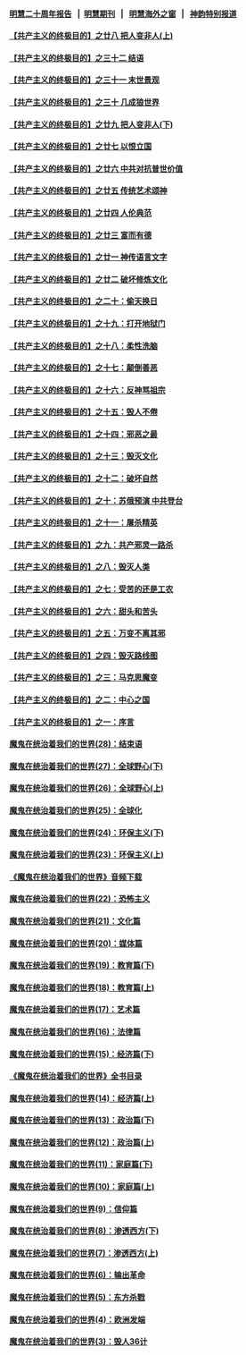 #### [明慧二十周年报告](https://github.com/gfw-breaker/mh-reports/blob/master/README.md?t=07161336) &nbsp;&nbsp;|&nbsp;&nbsp;[明慧期刊](https://github.com/gfw-breaker/mh-qikan) &nbsp;&nbsp;|&nbsp;&nbsp; [明慧海外之窗](https://github.com/gfw-breaker/mh-news/blob/master/README.md?t=07161336) &nbsp;&nbsp;|&nbsp;&nbsp; [神韵特别报道](https://github.com/gfw-breaker/mh-news/blob/master/shenyun.md?t=07161336) 

#### [【共产主义的终极目的】之廿八 把人变非人(上)](../pages/nsc422/n11340492.md?t=07161336) 

#### [【共产主义的终极目的】之三十二 结语](../pages/nsc422/n11360535.md?t=07161336) 

#### [【共产主义的终极目的】之三十一 末世景观](../pages/nsc422/n11351129.md?t=07161336) 

#### [【共产主义的终极目的】之三十 几成狼世界](../pages/nsc422/n11348280.md?t=07161336) 

#### [【共产主义的终极目的】之廿九 把人变非人(下)](../pages/nsc422/n11344140.md?t=07161336) 

#### [【共产主义的终极目的】之廿七 以恨立国](../pages/nsc422/n11336944.md?t=07161336) 

#### [【共产主义的终极目的】之廿六 中共对抗普世价值](../pages/nsc422/n11324785.md?t=07161336) 

#### [【共产主义的终极目的】之廿五 传统艺术颂神](../pages/nsc422/n11296396.md?t=07161336) 

#### [【共产主义的终极目的】之廿四 人伦典范](../pages/nsc422/n11296397.md?t=07161336) 

#### [【共产主义的终极目的】之廿三 富而有德](../pages/nsc422/n11283598.md?t=07161336) 

#### [【共产主义的终极目的】之廿一 神传语言文字](../pages/nsc422/n11263265.md?t=07161336) 

#### [【共产主义的终极目的】之廿二 破坏修炼文化](../pages/nsc422/n11245728.md?t=07161336) 

#### [【共产主义的终极目的】之二十：偷天换日](../pages/nsc422/n11238846.md?t=07161336) 

#### [【共产主义的终极目的】之十九：打开地狱门](../pages/nsc422/n11206376.md?t=07161336) 

#### [【共产主义的终极目的】之十八：柔性洗脑](../pages/nsc422/n11199994.md?t=07161336) 

#### [【共产主义的终极目的】之十七：颠倒善恶](../pages/nsc422/n11179782.md?t=07161336) 

#### [【共产主义的终极目的】之十六：反神骂祖宗](../pages/nsc422/n11166798.md?t=07161336) 

#### [【共产主义的终极目的】之十五：毁人不倦](../pages/nsc422/n11166792.md?t=07161336) 

#### [【共产主义的终极目的】之十四：邪恶之最](../pages/nsc422/n11150249.md?t=07161336) 

#### [【共产主义的终极目的】之十三：毁灭文化](../pages/nsc422/n11135227.md?t=07161336) 

#### [【共产主义的终极目的】之十二：破坏自然](../pages/nsc422/n11135214.md?t=07161336) 

#### [【共产主义的终极目的】之十：苏俄预演 中共登台](../pages/nsc422/n11118424.md?t=07161336) 

#### [【共产主义的终极目的】之十一：屠杀精英](../pages/nsc422/n11118442.md?t=07161336) 

#### [【共产主义的终极目的】之九：共产邪灵一路杀](../pages/nsc422/n11114139.md?t=07161336) 

#### [【共产主义的终极目的】之八：毁灭人类](../pages/nsc422/n11108503.md?t=07161336) 

#### [【共产主义的终极目的】之七：受苦的还是工农](../pages/nsc422/n11101809.md?t=07161336) 

#### [【共产主义的终极目的】之六：甜头和苦头](../pages/nsc422/n11096971.md?t=07161336) 

#### [【共产主义的终极目的】之五：万变不离其邪](../pages/nsc422/n11091285.md?t=07161336) 

#### [【共产主义的终极目的】之四：毁灭路线图](../pages/nsc422/n11086284.md?t=07161336) 

#### [【共产主义的终极目的】之三：马克思魔变](../pages/nsc422/n11061941.md?t=07161336) 

#### [【共产主义的终极目的】之二：中心之国](../pages/nsc422/n11047728.md?t=07161336) 

#### [【共产主义的终极目的】之一：序言](../pages/nsc422/n11086077.md?t=07161336) 

#### [魔鬼在统治着我们的世界(28)：结束语](../pages/nsc422/n10936246.md?t=07161336) 

#### [魔鬼在统治着我们的世界(27)：全球野心(下)](../pages/nsc422/n10928319.md?t=07161336) 

#### [魔鬼在统治着我们的世界(26)：全球野心(上)](../pages/nsc422/n10900318.md?t=07161336) 

#### [魔鬼在统治着我们的世界(25)：全球化](../pages/nsc422/n10788205.md?t=07161336) 

#### [魔鬼在统治着我们的世界(24)：环保主义(下)](../pages/nsc422/n10695307.md?t=07161336) 

#### [魔鬼在统治着我们的世界(23)：环保主义(上)](../pages/nsc422/n10688613.md?t=07161336) 

#### [《魔鬼在统治着我们的世界》音频下载](../pages/nsc422/n10635553.md?t=07161336) 

#### [魔鬼在统治着我们的世界(22)：恐怖主义](../pages/nsc422/n10614727.md?t=07161336) 

#### [魔鬼在统治着我们的世界(21)：文化篇](../pages/nsc422/n10597706.md?t=07161336) 

#### [魔鬼在统治着我们的世界(20)：媒体篇](../pages/nsc422/n10586579.md?t=07161336) 

#### [魔鬼在统治着我们的世界(19)：教育篇(下)](../pages/nsc422/n10564808.md?t=07161336) 

#### [魔鬼在统治着我们的世界(18)：教育篇(上)](../pages/nsc422/n10526970.md?t=07161336) 

#### [魔鬼在统治着我们的世界(17)：艺术篇](../pages/nsc422/n10499093.md?t=07161336) 

#### [魔鬼在统治着我们的世界(16)：法律篇](../pages/nsc422/n10485969.md?t=07161336) 

#### [魔鬼在统治着我们的世界(15)：经济篇(下)](../pages/nsc422/n10469975.md?t=07161336) 

#### [《魔鬼在统治着我们的世界》全书目录](../pages/nsc422/n10464261.md?t=07161336) 

#### [魔鬼在统治着我们的世界(14)：经济篇(上)](../pages/nsc422/n10457370.md?t=07161336) 

#### [魔鬼在统治着我们的世界(13)：政治篇(下)](../pages/nsc422/n10448270.md?t=07161336) 

#### [魔鬼在统治着我们的世界(12)：政治篇(上)](../pages/nsc422/n10444576.md?t=07161336) 

#### [魔鬼在统治着我们的世界(11)：家庭篇(下)](../pages/nsc422/n10440961.md?t=07161336) 

#### [魔鬼在统治着我们的世界(10)：家庭篇(上)](../pages/nsc422/n10435448.md?t=07161336) 

#### [魔鬼在统治着我们的世界(9)：信仰篇](../pages/nsc422/n10432159.md?t=07161336) 

#### [魔鬼在统治着我们的世界(8)：渗透西方(下)](../pages/nsc422/n10429603.md?t=07161336) 

#### [魔鬼在统治着我们的世界(7)：渗透西方(上)](../pages/nsc422/n10426013.md?t=07161336) 

#### [魔鬼在统治着我们的世界(6)：输出革命](../pages/nsc422/n10421536.md?t=07161336) 

#### [魔鬼在统治着我们的世界(5)：东方杀戮](../pages/nsc422/n10417707.md?t=07161336) 

#### [魔鬼在统治着我们的世界(4)：欧洲发端](../pages/nsc422/n10414890.md?t=07161336) 

#### [魔鬼在统治着我们的世界(3)：毁人36计](../pages/nsc422/n10411583.md?t=07161336) 

